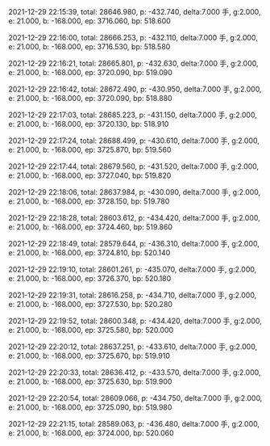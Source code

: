 2021-12-29 22:15:39, total: 28646.980, p: -432.740, delta:7.000 手, g:2.000, e: 21.000, b: -168.000, ep: 3716.060, bp: 518.600

2021-12-29 22:16:00, total: 28666.253, p: -432.110, delta:7.000 手, g:2.000, e: 21.000, b: -168.000, ep: 3716.530, bp: 518.580

2021-12-29 22:16:21, total: 28665.801, p: -432.630, delta:7.000 手, g:2.000, e: 21.000, b: -168.000, ep: 3720.090, bp: 519.090

2021-12-29 22:16:42, total: 28672.490, p: -430.950, delta:7.000 手, g:2.000, e: 21.000, b: -168.000, ep: 3720.090, bp: 518.880

2021-12-29 22:17:03, total: 28685.223, p: -431.150, delta:7.000 手, g:2.000, e: 21.000, b: -168.000, ep: 3720.130, bp: 518.910

2021-12-29 22:17:24, total: 28688.499, p: -430.610, delta:7.000 手, g:2.000, e: 21.000, b: -168.000, ep: 3725.870, bp: 519.560

2021-12-29 22:17:44, total: 28679.560, p: -431.520, delta:7.000 手, g:2.000, e: 21.000, b: -168.000, ep: 3727.040, bp: 519.820

2021-12-29 22:18:06, total: 28637.984, p: -430.090, delta:7.000 手, g:2.000, e: 21.000, b: -168.000, ep: 3728.150, bp: 519.780

2021-12-29 22:18:28, total: 28603.612, p: -434.420, delta:7.000 手, g:2.000, e: 21.000, b: -168.000, ep: 3724.460, bp: 519.860

2021-12-29 22:18:49, total: 28579.644, p: -436.310, delta:7.000 手, g:2.000, e: 21.000, b: -168.000, ep: 3724.810, bp: 520.140

2021-12-29 22:19:10, total: 28601.261, p: -435.070, delta:7.000 手, g:2.000, e: 21.000, b: -168.000, ep: 3726.370, bp: 520.180

2021-12-29 22:19:31, total: 28616.258, p: -434.710, delta:7.000 手, g:2.000, e: 21.000, b: -168.000, ep: 3727.530, bp: 520.280

2021-12-29 22:19:52, total: 28600.348, p: -434.420, delta:7.000 手, g:2.000, e: 21.000, b: -168.000, ep: 3725.580, bp: 520.000

2021-12-29 22:20:12, total: 28637.251, p: -433.610, delta:7.000 手, g:2.000, e: 21.000, b: -168.000, ep: 3725.670, bp: 519.910

2021-12-29 22:20:33, total: 28636.412, p: -433.570, delta:7.000 手, g:2.000, e: 21.000, b: -168.000, ep: 3725.630, bp: 519.900

2021-12-29 22:20:54, total: 28609.066, p: -434.750, delta:7.000 手, g:2.000, e: 21.000, b: -168.000, ep: 3725.090, bp: 519.980

2021-12-29 22:21:15, total: 28589.063, p: -436.480, delta:7.000 手, g:2.000, e: 21.000, b: -168.000, ep: 3724.000, bp: 520.060